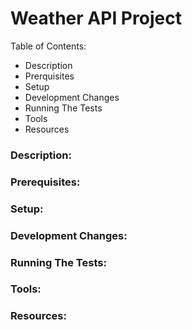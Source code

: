# Weather API Project

Table of Contents:
- Description
- Prerquisites
- Setup
- Development Changes
- Running The Tests
- Tools
- Resources

### Description:

### Prerequisites:

### Setup:

### Development Changes:

### Running The Tests:

### Tools:

### Resources:
